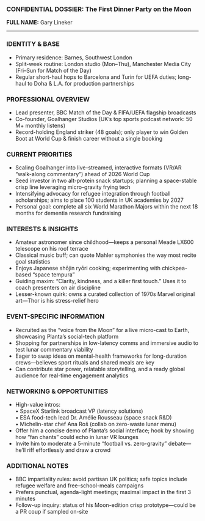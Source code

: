 ### CONFIDENTIAL DOSSIER: The First Dinner Party on the Moon

**FULL NAME:** Gary Lineker

---
### IDENTITY & BASE
- Primary residence: Barnes, Southwest London  
- Split-week routine: London studio (Mon–Thu), Manchester Media City (Fri–Sun for Match of the Day)  
- Regular short-haul hops to Barcelona and Turin for UEFA duties; long-haul to Doha & L.A. for production partnerships

### PROFESSIONAL OVERVIEW
- Lead presenter, BBC Match of the Day & FIFA/UEFA flagship broadcasts  
- Co-founder, Goalhanger Studios (UK’s top sports podcast network: 50 M+ monthly listens)  
- Record-holding England striker (48 goals); only player to win Golden Boot at World Cup & finish career without a single booking  

### CURRENT PRIORITIES
- Scaling Goalhanger into live-streamed, interactive formats (VR/AR “walk-along commentary”) ahead of 2026 World Cup  
- Seed investor in two alt-protein snack startups; planning a space-stable crisp line leveraging micro-gravity frying tech  
- Intensifying advocacy for refugee integration through football scholarships; aims to place 100 students in UK academies by 2027  
- Personal goal: complete all six World Marathon Majors within the next 18 months for dementia research fundraising

### INTERESTS & INSIGHTS
- Amateur astronomer since childhood—keeps a personal Meade LX600 telescope on his roof terrace  
- Classical music buff; can quote Mahler symphonies the way most recite goal statistics  
- Enjoys Japanese shōjin ryōri cooking; experimenting with chickpea-based “space tempura”  
- Guiding maxim: “Clarity, kindness, and a killer first touch.” Uses it to coach presenters on air discipline  
- Lesser-known quirk: owns a curated collection of 1970s Marvel original art—Thor is his stress-relief hero

### EVENT-SPECIFIC INFORMATION
- Recruited as the “voice from the Moon” for a live micro-cast to Earth, showcasing Planta’s social-tech platform  
- Shopping for partnerships in low-latency comms and immersive audio to test lunar commentary viability  
- Eager to swap ideas on mental-health frameworks for long-duration crews—believes sport rituals and shared meals are key  
- Can contribute star power, relatable storytelling, and a ready global audience for real-time engagement analytics

### NETWORKING & OPPORTUNITIES
- High-value intros:  
  • SpaceX Starlink broadcast VP (latency solutions)  
  • ESA food-tech lead Dr. Amélie Rousseau (space snack R&D)  
  • Michelin-star chef Ana Roš (collab on zero-waste lunar menu)  
- Offer him a concise demo of Planta’s social interface; hook by showing how “fan chants” could echo in lunar VR lounges  
- Invite him to moderate a 5-minute “football vs. zero-gravity” debate—he’ll riff effortlessly and draw a crowd

### ADDITIONAL NOTES
- BBC impartiality rules: avoid partisan UK politics; safe topics include refugee welfare and free-school-meals campaigns  
- Prefers punctual, agenda-light meetings; maximal impact in the first 3 minutes  
- Follow-up inquiry: status of his Moon-edition crisp prototype—could be a PR coup if sampled on-site